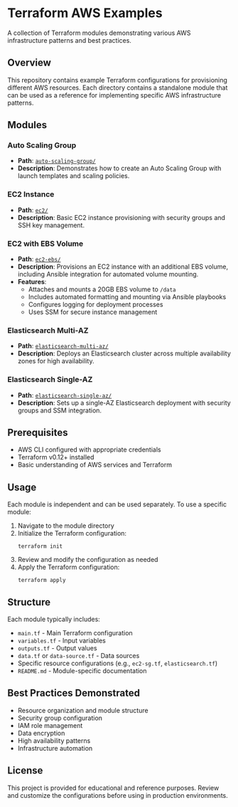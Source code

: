 # Terraform AWS Examples

A collection of Terraform modules demonstrating various AWS infrastructure patterns and best practices.

## Overview

This repository contains example Terraform configurations for provisioning different AWS resources. Each directory contains a standalone module that can be used as a reference for implementing specific AWS infrastructure patterns.

## Modules

### Auto Scaling Group
- **Path**: [`auto-scaling-group/`](./auto-scaling-group/)
- **Description**: Demonstrates how to create an Auto Scaling Group with launch templates and scaling policies.

### EC2 Instance
- **Path**: [`ec2/`](./ec2/)
- **Description**: Basic EC2 instance provisioning with security groups and SSH key management.

### EC2 with EBS Volume
- **Path**: [`ec2-ebs/`](./ec2-ebs/)
- **Description**: Provisions an EC2 instance with an additional EBS volume, including Ansible integration for automated volume mounting.
- **Features**:
  - Attaches and mounts a 20GB EBS volume to `/data`
  - Includes automated formatting and mounting via Ansible playbooks
  - Configures logging for deployment processes
  - Uses SSM for secure instance management

### Elasticsearch Multi-AZ
- **Path**: [`elasticsearch-multi-az/`](./elasticsearch-multi-az/)
- **Description**: Deploys an Elasticsearch cluster across multiple availability zones for high availability.

### Elasticsearch Single-AZ
- **Path**: [`elasticsearch-single-az/`](./elasticsearch-single-az/)
- **Description**: Sets up a single-AZ Elasticsearch deployment with security groups and SSM integration.

## Prerequisites

- AWS CLI configured with appropriate credentials
- Terraform v0.12+ installed
- Basic understanding of AWS services and Terraform

## Usage

Each module is independent and can be used separately. To use a specific module:

1. Navigate to the module directory
2. Initialize the Terraform configuration:
   ```
   terraform init
   ```
3. Review and modify the configuration as needed
4. Apply the Terraform configuration:
   ```
   terraform apply
   ```

## Structure

Each module typically includes:
- `main.tf` - Main Terraform configuration
- `variables.tf` - Input variables
- `outputs.tf` - Output values
- `data.tf` or `data-source.tf` - Data sources
- Specific resource configurations (e.g., `ec2-sg.tf`, `elasticsearch.tf`)
- `README.md` - Module-specific documentation

## Best Practices Demonstrated

- Resource organization and module structure
- Security group configuration
- IAM role management
- Data encryption
- High availability patterns
- Infrastructure automation

## License

This project is provided for educational and reference purposes. Review and customize the configurations before using in production environments.